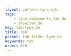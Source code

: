 ```yaml
---
layout: pattern-lyne.njk
tags: 
    - lyne_components_tab_de
    - showitem_de
key: tab-lyne_de
title: Tab
parent: tab-folder-lyne_de
keywords: tab
order: 620
---
```

